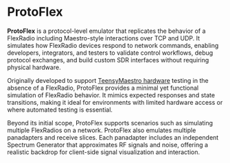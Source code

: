 # ProtoFlex

**ProtoFlex** is a protocol-level emulator that replicates the behavior of a FlexRadio including Maestro-style interactions over TCP and UDP. It simulates how FlexRadio devices respond to network commands, enabling developers, integrators, and testers to validate control workflows, debug protocol exchanges, and build custom SDR interfaces without requiring physical hardware.

Originally developed to support [TeensyMaestro hardware](https://github.com/rimuadmin/TeensyMaestro-Hardware) testing in the absence of a FlexRadio, ProtoFlex provides a minimal yet functional simulation of FlexRadio behavior. It mimics expected responses and state transitions, making it ideal for environments with limited hardware access or where automated testing is essential.

Beyond its initial scope, ProtoFlex supports scenarios such as simulating multiple FlexRadios on a network. ProtoFlex also emulates multiple panadapters and receive slices. Each panadapter includes an independent Spectrum Generator that approximates RF signals and noise, offering a realistic backdrop for client-side signal visualization and interaction.
